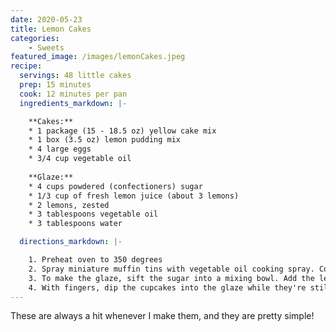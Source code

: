 ```yaml
---
date: 2020-05-23
title: Lemon Cakes
categories:
    - Sweets
featured_image: /images/lemonCakes.jpeg
recipe:
  servings: 48 little cakes
  prep: 15 minutes
  cook: 12 minutes per pan
  ingredients_markdown: |-

    **Cakes:**
    * 1 package (15 - 18.5 oz) yellow cake mix
    * 1 box (3.5 oz) lemon pudding mix
    * 4 large eggs
    * 3/4 cup vegetable oil
    
    **Glaze:**
    * 4 cups powdered (confectioners) sugar
    * 1/3 cup of fresh lemon juice (about 3 lemons)
    * 2 lemons, zested
    * 3 tablespoons vegetable oil
    * 3 tablespoons water

  directions_markdown: |-

    1. Preheat oven to 350 degrees
    2. Spray miniature muffin tins with vegetable oil cooking spray. Combine the cake mix, pudding mix, eggs and oil and blend well with an electric mixer until smooth, about 2 minutes. Pour a small amount of batter, filling each muffin tin half way. Bake for 11 - 12 minutes. Turn out onto a tea towel.
    3. To make the glaze, sift the sugar into a mixing bowl. Add the lemon juice, zest, oil, and 3 tablespoons water. Mix with a spoon until smooth.
    4. With fingers, dip the cupcakes into the glaze while they're still warm, covering as much of the cake as possible, or spoon the glaze over the warm cupcakes, turning them to completely coat. Place on wire racks with waxed paper underneath to catch any drips. Let the glaze set thoroughly, at least an hour, before storing in containers with tight-fitting lids.
---
```


These are always a hit whenever I make them, and they are pretty simple! 
